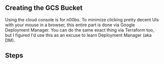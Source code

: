 ## Creating the GCS Bucket

Using the cloud console is for n00bs. To minimize clicking pretty decent UIs
with your mouse in a browser, this entire part is done via Google Deployment
Manager. You can do the same exact thing via Terraform too, but I figured
I'd use this as an excuse to learn Deployment Manager (aka DM).

## Steps
